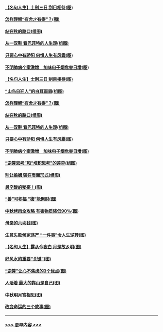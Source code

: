 #### [【名句人生】士别三日 刮目相待(图)](../pages/p8/906988.md?t=09150500) 
#### [怎样理解“有舍才有得”？(图)](../pages/p8/906872.md?t=09150500) 
#### [站在秋的路口(组图)](../pages/p8/906914.md?t=09150500) 
#### [从一双鞋 看巴菲特的人生观(组图)](../pages/p8/907311.md?t=09150500) 
#### [只要心中有骄阳 何惧人生有风霜(图)](../pages/p8/907320.md?t=09150500) 
#### [不明肺病个案激增　加味电子烟危害日增(图)](../pages/p8/907307.md?t=09150500) 
#### [【名句人生】士别三日 刮目相待(图)](../pages/p8/906988.md?t=09150500) 
#### [“山鸟自迎人”的白耳画眉(组图)](../pages/p8/907332.md?t=09150500) 
#### [怎样理解“有舍才有得”？(图)](../pages/p8/906872.md?t=09150500) 
#### [站在秋的路口(组图)](../pages/p8/906914.md?t=09150500) 
#### [从一双鞋 看巴菲特的人生观(组图)](../pages/p8/907311.md?t=09150500) 
#### [只要心中有骄阳 何惧人生有风霜(图)](../pages/p8/907320.md?t=09150500) 
#### [不明肺病个案激增　加味电子烟危害日增(图)](../pages/p8/907307.md?t=09150500) 
#### [“逆算思考”和“堆积思考”的差异(组图)](../pages/p8/907229.md?t=09150500) 
#### [别让婚姻 毁在表面形式(组图)](../pages/p8/907118.md?t=09150500) 
#### [最辛酸的秘密！(图)](../pages/p8/906327.md?t=09150500) 
#### [“善”可积福 “德”能聚财(图)](../pages/p8/906906.md?t=09150500) 
#### [中秋烤肉全攻略 有害物质降低90%(图)](../pages/p8/907227.md?t=09150500) 
#### [母亲的六块钱(图)](../pages/p8/907107.md?t=09150500) 
#### [生意失败倾家荡产 “一件事”令人生逆转(图)](../pages/p8/907101.md?t=09150500) 
#### [【名句人生】露从今夜白 月是故乡明(图)](../pages/p8/906558.md?t=09150500) 
#### [好风水的重要“关键”(图)](../pages/p8/907087.md?t=09150500) 
#### [“逆算”让心不焦虑的3个优点(图)](../pages/p8/907070.md?t=09150500) 
#### [人活着 最大的靠山是自己(图)](../pages/p8/906329.md?t=09150500) 
#### [中秋明月寄相思(图)](../pages/p8/906932.md?t=09150500) 
#### [改变命运的三个故事(图)](../pages/p8/906257.md?t=09150500) 

----
#### [ >>> 更早内容 <<< ](../indexes/p8-earlier.md)
